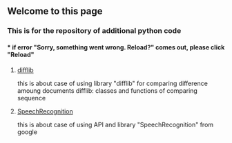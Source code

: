 ## Welcome to this page

### This is for the repository of additional python code
####  * if error "Sorry, something went wrong. Reload?" comes out, please click "Reload"

1. [difflib](https://github.com/tododata101/tododata101.github.io/blob/master/pythoncode/project_add/difflib+csvtoword.py) 

    this is about case of using library "difflib" for comparing difference amoung documents
    difflib: classes and functions of comparing sequence
    
2. [SpeechRecognition](https://github.com/tododata101/tododata101.github.io/blob/master/pythoncode/project_add/speechrecognition.py)

    this is about case of using API and library "SpeechRecognition" from google
   
